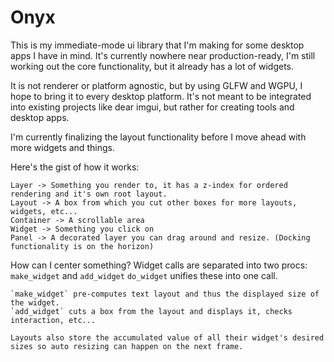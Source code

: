 # Onyx

This is my immediate-mode ui library that I'm making for some desktop apps I have in mind.  It's currently nowhere near production-ready, I'm still working out the core functionality, but it already has a lot of widgets.

It is not renderer or platform agnostic, but by using GLFW and WGPU, I hope to bring it to every desktop platform.  It's not meant to be integrated into existing projects like dear imgui, but rather for creating tools and desktop apps.

I'm currently finalizing the layout functionality before I move ahead with more widgets and things.

Here's the gist of how it works:

	Layer -> Something you render to, it has a z-index for ordered rendering and it's own root layout.
	Layout -> A box from which you cut other boxes for more layouts, widgets, etc...
	Container -> A scrollable area
	Widget -> Something you click on
	Panel -> A decorated layer you can drag around and resize. (Docking functionality is on the horizon)


How can I center something?
	Widget calls are separated into two procs: `make_widget` and `add_widget`
	`do_widget` unifies these into one call.

	`make_widget` pre-computes text layout and thus the displayed size of the widget.
	`add_widget` cuts a box from the layout and displays it, checks interaction, etc...

	Layouts also store the accumulated value of all their widget's desired sizes so auto resizing can happen on the next frame.
